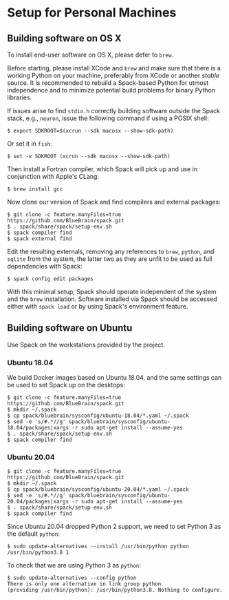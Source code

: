 # Setup for Personal Machines

## Building software on OS X

To install end-user software on OS X, please defer to `brew`.

Before starting, please install XCode and `brew` and make sure that there
is a working Python on your machine, preferably from XCode or another
*stable* source.
It is recommended to rebuild a Spack-based Python for utmost independence
and to minimize potential build problems for binary Python libraries.

If issues arise to find `stdio.h` correctly building software outside the
Spack stack, e.g., `neuron`, issue the following command if using a POSIX
shell:

    $ export SDKROOT=$(xcrun --sdk macosx --show-sdk-path)

Or set it in `fish`:

    $ set -x SDKROOT (xcrun --sdk macosx --show-sdk-path)

Then install a Fortran compiler, which Spack will pick up and use in
conjunction with Apple's CLang:

    $ brew install gcc

Now clone our version of Spack and find compilers and external packages:

    $ git clone -c feature.manyFiles=true https://github.com/BlueBrain/spack.git
    $ . spack/share/spack/setup-env.sh
    $ spack compiler find
    $ spack external find

Edit the resulting externals, removing any references to `brew`, `python`,
and `sqlite` from the system, the latter two as they are unfit to be used
as full dependencies with Spack:

    $ spack config edit packages

With this minimal setup, Spack should operate independent of the system and
the `brew` installation.
Software installed via Spack should be accessed either with `spack load` or
by using Spack's environment feature.

## Building software on Ubuntu

Use Spack on the workstations provided by the project.

### Ubuntu 18.04

We build Docker images based on Ubuntu 18.04, and the same settings can be
used to set Spack up on the desktops:

    $ git clone -c feature.manyFiles=true https://github.com/BlueBrain/spack.git
    $ mkdir ~/.spack
    $ cp spack/bluebrain/sysconfig/ubuntu-18.04/*.yaml ~/.spack
    $ sed -e 's/#.*//g' spack/bluebrain/sysconfig/ubuntu-18.04/packages|xargs -r sudo apt-get install --assume-yes
    $ . spack/share/spack/setup-env.sh
    $ spack compiler find

### Ubuntu 20.04

    $ git clone -c feature.manyFiles=true https://github.com/BlueBrain/spack.git
    $ mkdir ~/.spack
    $ cp spack/bluebrain/sysconfig/ubuntu-20.04/*.yaml ~/.spack
    $ sed -e 's/#.*//g' spack/bluebrain/sysconfig/ubuntu-20.04/packages|xargs -r sudo apt-get install --assume-yes
    $ . spack/share/spack/setup-env.sh
    $ spack compiler find

Since Ubuntu 20.04 dropped Python 2 support, we need to set Python 3 as the
default `python`:

    $ sudo update-alternatives --install /usr/bin/python python /usr/bin/python3.8 1

To check that we are using Python 3 as `python`:

    $ sudo update-alternatives --config python
    There is only one alternative in link group python
    (providing /usr/bin/python): /usr/bin/python3.8. Nothing to configure.
